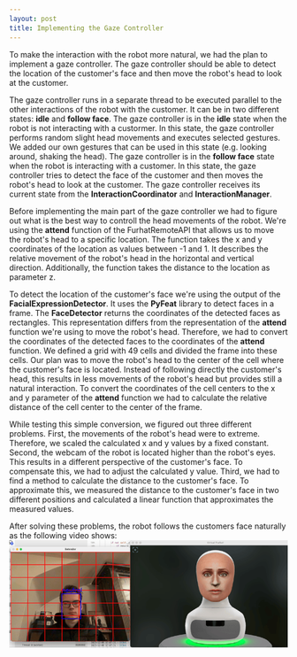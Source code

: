 ```yaml
---
layout: post
title: Implementing the Gaze Controller
---
```


To make the interaction with the robot more natural, we had the plan to implement a gaze controller. The gaze controller should be able to detect the location of the customer's face and then move the robot's head to look at the customer.

The gaze controller runs in a separate thread to be executed parallel to the other interactions of the robot with the customer. It can be in two different states: **idle** and **follow face**. The gaze controller is in the **idle** state when the robot is not interacting with a custormer. In this state, the gaze controller performs random slight head movements and executes selected gestures. We added our own gestures that can be used in this state (e.g. looking around, shaking the head). The gaze controller is in the **follow face** state when the robot is interacting with a customer. In this state, the gaze controller tries to detect the face of the customer and then moves the robot's head to look at the customer. The gaze controller receives its current state from the **InteractionCoordinator** and **InteractionManager**.

Before implementing the main part of the gaze controller we had to figure out what is the best way to controll the head movements of the robot. We're using the **attend** function of the FurhatRemoteAPI that allows us to move the robot's head to a specific location. The function takes the x and y coordinates of the location as values between -1 and 1. It describes the relative movement of the robot's head in the horizontal and vertical direction. Additionally, the function takes the distance to the location as parameter z.

To detect the location of the customer's face we're using the output of the **FacialExpressionDetector**. It uses the **PyFeat** library to detect faces in a frame. The **FaceDetector** returns the coordinates of the detected faces as rectangles. This representation differs from the representation of the **attend** function we're using to move the robot's head. Therefore, we had to convert the coordinates of the detected faces to the coordinates of the **attend** function. We defined a grid with 49 cells and divided the frame into these cells. Our plan was to move the robot's head to the center of the cell where the customer's face is located. Instead of following directly the customer's head, this results in less movements of the robot's head but provides still a natural interaction. To convert the coordinates of the cell centers to the x and y parameter of the **attend** function we had to calculate the relative distance of the cell center to the center of the frame.

While testing this simple conversion, we figured out three different problems. First, the movements of the robot's head were to extreme. Therefore, we scaled the calculated x and y values by a fixed constant. Second, the webcam of the robot is located higher than the robot's eyes. This results in a different perspective of the customer's face. To compensate this, we had to adjust the calculated y value. Third, we had to find a method to calculate the distance to the customer's face. To approximate this, we measured the distance to the customer's face in two different positions and calculated a linear function that approximates the measured values.

After solving these problems, the robot follows the customers face naturally as the following video shows:
![Gaze Controller Gif](../images/gaze_gif.gif "Gaze Controller Example")
